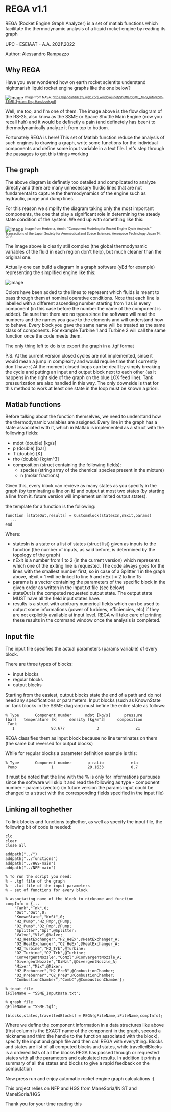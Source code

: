 # REGA v1.1
REGA (Rocket Engine Graph Analyzer) is a set of matlab functions which 
facilitate the thermodynamic analysis of a liquid rocket engine by reading its graph

UPC - ESEIAAT - A.A. 2021\2022

Author: Alessandro Rampazzo

## Why REGA

Have you ever wondered how on earth rocket scientits understand nightmarish liquid rocket engine graphs like the one below?

![image](https://user-images.githubusercontent.com/90860412/228917424-7bbd1781-2086-456e-a021-8204c1d61ca4.png)
<sup><sub>Image from NASA: https://gandalfddi.z19.web.core.windows.net/Shuttle/SSME_MPS_Info/KSC-SSME_System_Eng_Handbook.pdf</sub></sup>

Well, me too, and I'm one of them. The image above is the flow diagram of the RS-25, also know as the SSME or Space Shuttle Main Engine (now you recall huh) and it would be definetly a pain (and definetely has been) to thermodynamically analyze it from top to bottom.

Fortunately REGA is here! This set of Matlab function reduce the analysis of such engines to drawing a graph, write some functions for the individual components and define some input variable in a text file. Let's step through the passages to get this things working

## The graph

The above diagram is definetly too detailed and complicated to analyze directly and there are many unnecessary fluidic lines that are not fundamental to capture the thermodynamics of the engine such as hydraulic, purge and dump lines.

For this reason we simplify the diagram taking only the most important components, the one that play a significant role in determining the steady state condition of the system. We end up with something like this:

![image](https://user-images.githubusercontent.com/90860412/228891989-ed66f4f8-ecb5-4750-a26e-e823fd7ceff4.png)
<sup><sub>Image from Herbertz, Armin. "Component Modeling for Rocket Engine Cycle Analysis." Transactions of the Japan Society for Aeronautical and Space Sciences, Aerospace Technology Japan 14. 2016</sub></sup>

The image above is clearly still complex (the global thermodynamic variables of the fluid in each region don't help), but much cleaner than the original one.

Actually one can build a diagram in a graph software (yEd for example) representing the simplified engine like this:

![image](https://user-images.githubusercontent.com/90860412/228922523-b8ef0664-a389-4aee-b4e7-fde5faeba80e.png)

Colors have been added to the lines to represent which fluids is meant to pass through them at nominal operative conditions. Note that each line is labelled with a different ascending number starting from 1 as is every component (in this case before the number the name of the component is added). Be sure that there are no typos since the software will read the numbers and the names you gave to the elements and will understand how to behave. Every block you gave the same name will be treated as the same class of components. For example Turbine 1 and Turbine 2 will call the same function once the code meets them.

The only thing left to do is to export the graph in a .tgf format

P.S. At the current version closed cycles are not implemented, since it would mean a jump in complexity and would require time that I currently don't have :(
At the moment closed loops can be dealt by simply breaking the cycle and putting an input and output block next to each other (as it happens in the right side of the graph on the blue LOX feed line). Tank pressurization are also handled in this way. The only downside is that for this method to work at least one state in the loop must be known a priori.

## Matlab functions

Before talking about the function themselves, we need to understand how the thermodynamic variables are assigned. Every line in the graph has a state associated with it, which in Matlab is implemented as a struct with the following fields:

- mdot (double) [kg/s]
- p (double) [bar]
- T (double) [K]
- rho (double) [kg/m^3]
- composition (struct containing the following fields):
  - species (string array of the chemical species present in the mixture)
  - n (molar fractions) 
  
Given this, every block can recieve as many states as you specify in the graph (by terminating a line on it) and output at most two states (by starting a line from it. future version will implement unlimited output states).

the template for a function is the following:

    function [stateOut,results] = CustomBlock(statesIn,nExit,params)
      ...
    end
    
Where:
  - statesIn is a state or a list of states (struct list) given as inputs to the function (the number of inputs, as said before, is determined by the topology of the graph)
  - nExit is a number from 1 to 2 (in the current version) which represents which one of the exiting line is requested. The code always goes for the lines with the smallest number first, so in case of a Splitter 1 in the graph above, nExit = 1 will be linked to line 5 and nExit = 2 to line 15
  - params is a vector containing the parameters of the specific block in the given order as written in the input.txt file (see below)
  - stateOut is the computed requested output state. The output state MUST have all the field input states have.
  - results is a struct with arbitrary numerical fields which can be used to output some informations (power of turbines, efficiencies, etc) if they are not explicitly available at input level. REGA will take care of printing these results in the command window once the analysis is completed.

## Input file

The input file specifies the actual parameters (params variable) of every block.

There are three types of blocks:
- input blocks
- regular blocks
- output blocks

Starting from the easiest, output blocks state the end of a path and do not need any specifications or parameters.
Input blocks (such as KnownState or Tank blocks in the SSME diagram) must befine the entire state as follows:

    % Type       Component number      mdot [kg/s]      pressure [bar]   temperature [K]     density [kg/m^3]     composition
     Tank               1                93.677              3                21                  70.220              H2

REGA classifies them as input block because no line terminates on them (the same but reversed for output blocks)

While for regular blocks a parameter definition example is this:

    % Type       Component number       p ratio            eta
     Pump               1               29.1633            0.7

It must be noted that the line with the % is only for informations purpuses since the software will skip it and read the following as type - component number - params (vector) (in future version the params input could be changed to a struct with the corresponding fields specified in the input file)

## Linking all toghether

To link blocks and functions toghether, as well as specify the input file, the following bit of code is needed:

    clc
    clear
    close all

    addpath("../")
    addpath("../functions")
    addpath("../HGS-main")
    addpath("../NFP-main")

    % To run the script you need:
    % - .tgf file of the graph
    % - .txt file of the input parameters
    % - set of functions for every block

    % associating name of the block to nickname and function
    compInfo = {...
        "Tank","Tnk",0;
        "Out","Out",0;
        "KnownState","KnSt",0;
        "H2_Pump","H2_Pmp",@Pump;
        "O2_Pump","O2_Pmp",@Pump;
        "Splitter","Spl",@Splitter;
        "Valve","Vlv",@Valve;
        "H2_HeatExchanger","H2_HeEx",@HeatExchanger_A;
        "O2_HeatExchanger","O2_HeEx",@HeatExchanger_A;
        "H2_Turbine","H2_Trb",@Turbine;
        "O2_Turbine","O2_Trb",@Turbine;
        "ConvergentNozzle","CoNzl",@ConvergentNozzle_A;
        "DivergentNozzle","DiNzl",@DivergentNozzle_A;   
        "Mixer","Mix",@Mixer;
        "H2_Preburner","H2_PreB",@CombustionChamber;
        "O2_Preburner","O2_PreB",@CombustionChamber;
        "CombustionChamber","CombC",@CombustionChamber};

    % input file
    iFileName = "SSME_InputData.txt";

    % graph file
    gFileName = "SSME.tgf";

    [blocks,states,travelledBlocks] = REGA(gFileName,iFileName,compInfo);

Where we define the component information in a data structures like above (first column is the EXACT name of the component in the graph, second a nickname and third the handle to the function associated with the block), specify the input and graph file and then call REGA with everything.
Blocks and states are list of all computed blocks and states, while travelledBlocks is a ordered lists of all the blocks REGA has passed through or requested states with all the parameters and calculated results. In addition it prints a summary of all the states and blocks to give a rapid feedback on the computation

Now press run and enjoy automatic rocket engine graph calculations :)

This project relies on NFP and HGS from ManeSoria/INIST and ManelSoria/HGS

Thank you for your time reading this
